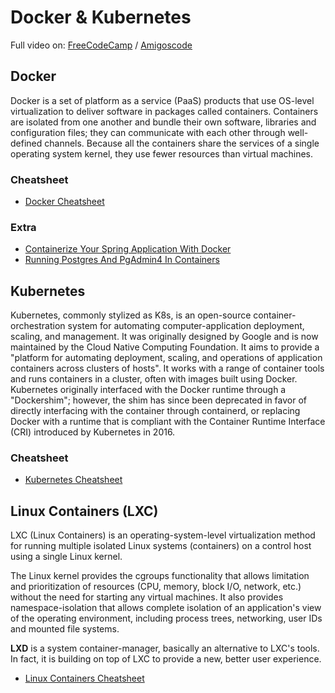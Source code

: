 # Docker & Kubernetes

Full video on: [FreeCodeCamp](https://www.youtube.com/watch?v=Wf2eSG3owoA) / [Amigoscode](https://www.youtube.com/watch?v=bhBSlnQcq2k&t=23s)

## Docker

Docker is a set of platform as a service (PaaS) products that use OS-level virtualization to deliver software
in packages called containers. Containers are isolated from one another and bundle their own software,
libraries and configuration files; they can communicate with each other through well-defined channels.
Because all the containers share the services of a single operating system kernel,
they use fewer resources than virtual machines.

### Cheatsheet

- [Docker Cheatsheet](Docker.md)  

### Extra

- [Containerize Your Spring Application With Docker](Spring.md)
- [Running Postgres And PgAdmin4 In Containers](Postgres.md)
  

## Kubernetes

Kubernetes, commonly stylized as K8s, is an open-source container-orchestration system for automating
computer-application deployment, scaling, and management. It was originally designed by Google and is now
maintained by the Cloud Native Computing Foundation. It aims to provide a "platform for automating deployment,
scaling, and operations of application containers across clusters of hosts". It works with a range of container
tools and runs containers in a cluster, often with images built using Docker.
Kubernetes originally interfaced with the Docker runtime through a "Dockershim"; however, the shim has since
been deprecated in favor of directly interfacing with the container through containerd, or replacing Docker with
a runtime that is compliant with the Container Runtime Interface (CRI) introduced by Kubernetes in 2016.

### Cheatsheet

- [Kubernetes Cheatsheet](Kubernetes.md)


## Linux Containers (LXC)

LXC (Linux Containers) is an operating-system-level virtualization method for running multiple isolated Linux systems
(containers) on a control host using a single Linux kernel.

The Linux kernel provides the cgroups functionality that allows limitation and prioritization of resources
(CPU, memory, block I/O, network, etc.) without the need for starting any virtual machines.
It also provides namespace-isolation that allows complete isolation of an application's view of the
operating environment, including process trees, networking, user IDs and mounted file systems.

**LXD** is a system container-manager, basically an alternative to LXC's tools. In fact, it is building on top of
LXC to provide a new, better user experience.

- [Linux Containers Cheatsheet](LXC.md)